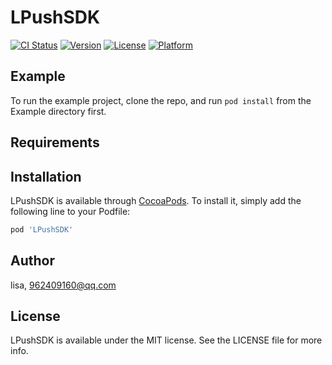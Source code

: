 # LPushSDK

[![CI Status](https://img.shields.io/travis/lisa/LPushSDK.svg?style=flat)](https://travis-ci.org/lisa/LPushSDK)
[![Version](https://img.shields.io/cocoapods/v/LPushSDK.svg?style=flat)](https://cocoapods.org/pods/LPushSDK)
[![License](https://img.shields.io/cocoapods/l/LPushSDK.svg?style=flat)](https://cocoapods.org/pods/LPushSDK)
[![Platform](https://img.shields.io/cocoapods/p/LPushSDK.svg?style=flat)](https://cocoapods.org/pods/LPushSDK)

## Example

To run the example project, clone the repo, and run `pod install` from the Example directory first.

## Requirements

## Installation

LPushSDK is available through [CocoaPods](https://cocoapods.org). To install
it, simply add the following line to your Podfile:

```ruby
pod 'LPushSDK'
```

## Author

lisa, 962409160@qq.com

## License

LPushSDK is available under the MIT license. See the LICENSE file for more info.
